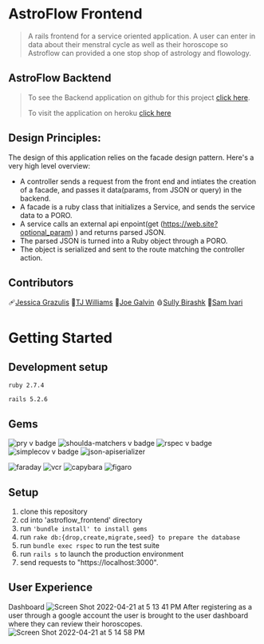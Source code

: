 # AstroFlow Frontend

> A rails frontend for a service oriented application. A user can enter in data about their menstral cycle as well as their horoscope so Astroflow can provided a one stop shop of astrology and flowology. 

## AstroFlow Backtend

> To see the Backend application on github for this project [click here](https://github.com/T-willjr/astroflow_be).
> 
> To visit the application on heroku [click here](https://astro-flow.herokuapp.com) 

## Design Principles: 
The design of this application relies on the facade design pattern. Here's a very high level overview: 
* A controller sends a request from the front end and intiates the creation of a facade, and passes it data(params, from JSON or query) in the backend. 
* A facade is a ruby class that initializes a Service, and sends the service data to a PORO. 
* A service calls an external api enpoint(get (https://web.site?optional_param) ) and returns parsed JSON. 
* The parsed JSON is turned into a Ruby object through a PORO. 
* The object is serialized and sent to the route matching the controller action. 

## Contributors
🩹[Jessica Grazulis](https://github.com/jgrazulis)
🌚[TJ Williams](https://github.com/T-willjr)
🌝[Joe Galvin](https://github.com/jwgalvin)
🩸[Sully Birashk](https://github.com/SullyBirashk)
🔮[Sam Ivari](https://github.com/sam-ivari)


# Getting Started

## Development setup
```ruby 2.7.4```

```rails 5.2.6```

## Gems

![pry v badge](https://img.shields.io/gem/v/pry?color=blue&label=pry)
![shoulda-matchers v badge](https://img.shields.io/gem/v/shoulda-matchers?label=shoulda-matchers)
![rspec v badge](https://img.shields.io/gem/v/rspec?color=orange&label=rspec)
![simplecov v badge](https://img.shields.io/gem/v/simplecov?color=green&label=simplecov)
![json-apiserializer](https://img.shields.io/badge/json-apiserializer-blue)

![faraday](https://img.shields.io/badge/faraday-red)
![vcr](https://img.shields.io/badge/vcr-orange)
![capybara](https://img.shields.io/badge/capybara-green)
![figaro](https://img.shields.io/badge/figaro-blue)

## Setup

1. clone this repository 
2. cd into 'astroflow_frontend' directory 
3. run ```'bundle install' to install gems```
7. run ```rake db:{drop,create,migrate,seed} to prepare the database ```
8. run ```bundle exec rspec``` to run the test suite
9. run ```rails s``` to launch the production environment
10. send requests to "https://localhost:3000". 

## User Experience
Dashboard 
![Screen Shot 2022-04-21 at 5 13 41 PM](https://user-images.githubusercontent.com/87387139/164566217-a1b2d5e4-bb22-454a-85fc-28af2a07836a.png)
After registering as a user through a google account the user is brought to the user dashboard where they can review their horoscopes.
![Screen Shot 2022-04-21 at 5 14 58 PM](https://user-images.githubusercontent.com/87387139/164566230-1c723b1a-82a7-48e4-bea4-92a4fccffb32.png)

